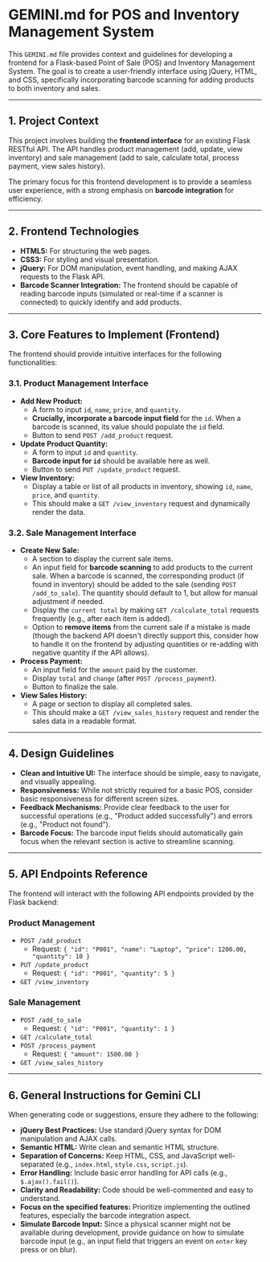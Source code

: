 # GEMINI.md for POS and Inventory Management System

This `GEMINI.md` file provides context and guidelines for developing a frontend for a Flask-based Point of Sale (POS) and Inventory Management System. The goal is to create a user-friendly interface using jQuery, HTML, and CSS, specifically incorporating barcode scanning for adding products to both inventory and sales.

---

## 1. Project Context

This project involves building the **frontend interface** for an existing Flask RESTful API. The API handles product management (add, update, view inventory) and sale management (add to sale, calculate total, process payment, view sales history).

The primary focus for this frontend development is to provide a seamless user experience, with a strong emphasis on **barcode integration** for efficiency.

---

## 2. Frontend Technologies

* **HTML5:** For structuring the web pages.
* **CSS3:** For styling and visual presentation.
* **jQuery:** For DOM manipulation, event handling, and making AJAX requests to the Flask API.
* **Barcode Scanner Integration:** The frontend should be capable of reading barcode inputs (simulated or real-time if a scanner is connected) to quickly identify and add products.

---

## 3. Core Features to Implement (Frontend)

The frontend should provide intuitive interfaces for the following functionalities:

### 3.1. Product Management Interface

* **Add New Product:**
    * A form to input `id`, `name`, `price`, and `quantity`.
    * **Crucially, incorporate a barcode input field** for the `id`. When a barcode is scanned, its value should populate the `id` field.
    * Button to send `POST /add_product` request.
* **Update Product Quantity:**
    * A form to input `id` and `quantity`.
    * **Barcode input for `id`** should be available here as well.
    * Button to send `PUT /update_product` request.
* **View Inventory:**
    * Display a table or list of all products in inventory, showing `id`, `name`, `price`, and `quantity`.
    * This should make a `GET /view_inventory` request and dynamically render the data.

### 3.2. Sale Management Interface

* **Create New Sale:**
    * A section to display the current sale items.
    * An input field for **barcode scanning** to add products to the current sale. When a barcode is scanned, the corresponding product (if found in inventory) should be added to the sale (sending `POST /add_to_sale`). The quantity should default to 1, but allow for manual adjustment if needed.
    * Display the `current total` by making `GET /calculate_total` requests frequently (e.g., after each item is added).
    * Option to **remove items** from the current sale if a mistake is made (though the backend API doesn't directly support this, consider how to handle it on the frontend by adjusting quantities or re-adding with negative quantity if the API allows).
* **Process Payment:**
    * An input field for the `amount` paid by the customer.
    * Display `total` and `change` (after `POST /process_payment`).
    * Button to finalize the sale.
* **View Sales History:**
    * A page or section to display all completed sales.
    * This should make a `GET /view_sales_history` request and render the sales data in a readable format.

---

## 4. Design Guidelines

* **Clean and Intuitive UI:** The interface should be simple, easy to navigate, and visually appealing.
* **Responsiveness:** While not strictly required for a basic POS, consider basic responsiveness for different screen sizes.
* **Feedback Mechanisms:** Provide clear feedback to the user for successful operations (e.g., "Product added successfully") and errors (e.g., "Product not found").
* **Barcode Focus:** The barcode input fields should automatically gain focus when the relevant section is active to streamline scanning.

---

## 5. API Endpoints Reference

The frontend will interact with the following API endpoints provided by the Flask backend:

### Product Management
* `POST /add_product`
    * Request: `{ "id": "P001", "name": "Laptop", "price": 1200.00, "quantity": 10 }`
* `PUT /update_product`
    * Request: `{ "id": "P001", "quantity": 5 }`
* `GET /view_inventory`

### Sale Management
* `POST /add_to_sale`
    * Request: `{ "id": "P001", "quantity": 1 }`
* `GET /calculate_total`
* `POST /process_payment`
    * Request: `{ "amount": 1500.00 }`
* `GET /view_sales_history`

---

## 6. General Instructions for Gemini CLI

When generating code or suggestions, ensure they adhere to the following:

* **jQuery Best Practices:** Use standard jQuery syntax for DOM manipulation and AJAX calls.
* **Semantic HTML:** Write clean and semantic HTML structure.
* **Separation of Concerns:** Keep HTML, CSS, and JavaScript well-separated (e.g., `index.html`, `style.css`, `script.js`).
* **Error Handling:** Include basic error handling for API calls (e.g., `$.ajax().fail()`).
* **Clarity and Readability:** Code should be well-commented and easy to understand.
* **Focus on the specified features:** Prioritize implementing the outlined features, especially the barcode integration aspect.
* **Simulate Barcode Input:** Since a physical scanner might not be available during development, provide guidance on how to simulate barcode input (e.g., an input field that triggers an event on `enter` key press or on blur).


